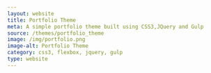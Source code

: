 ```yaml
---
layout: website
title: Portfolio Theme
meta: A simple portfolio theme built using CSS3,JQuery and Gulp 
source: /themes/portfolio_theme
image: /img/portfolio.png
image-alt: Portfolio Theme
category: css3, flexbox, jquery, gulp
type: website
---
```

